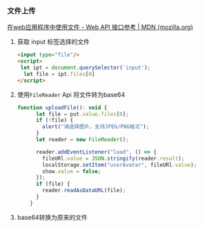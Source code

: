 ### 文件上传 

[在web应用程序中使用文件 - Web API 接口参考 | MDN (mozilla.org)](https://developer.mozilla.org/zh-CN/docs/Web/API/File/Using_files_from_web_applications)

1. 获取 input 标签选择的文件

   ```html
   <input type="file"/>
   <script>
   	let ipt = document.querySelector('input');
     let file = ipt.files[0]
   </script>
   ```

2. 使用`FileReader` Api 将文件转为base64

      ```javascript
      function uploadFile(): void {
            let file = put.value.files[0];
            if (!file) {
              alert("请选择图片，支持JPEG/PNG格式");
            }
            let reader = new FileReader();
      
            reader.addEventListener("load", () => {
              fileURl.value = JSON.stringify(reader.result);
              localStorage.setItem("userAvatar", fileURl.value);
              show.value = false;
            });
            if (file) {
              reader.readAsDataURL(file);
            }
          }
      ```

3. base64转换为原来的文件